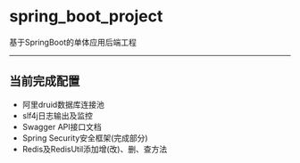 # spring_boot_project
基于SpringBoot的单体应用后端工程

--------------------------------

## 当前完成配置
+ 阿里druid数据库连接池
+ slf4j日志输出及监控
+ Swagger API接口文档
+ Spring Security安全框架(完成部分)
+ Redis及RedisUtil添加增(改)、删、查方法